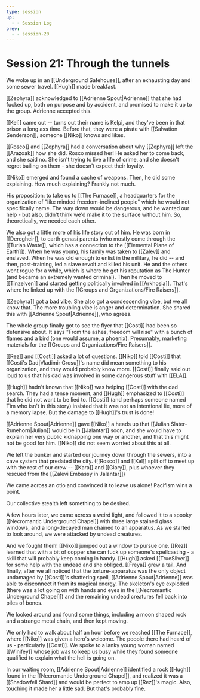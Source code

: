 ```yaml
---
type: session
up:
  - - Session Log
prev:
  - - session-20
---
```


# Session 21: Through the tunnels

We woke up in an [[Underground Safehouse]], after an exhausting day and some sewer travel. [[Hugh]] made breakfast.

[[Zephyra]] acknowledged to [[Adrienne Spout|Adrienne]] that she had fucked up, both on purpose and by accident, and promised to make it up to the group. Adrienne accepted this.

[[Kel]] came out -- turns out their name is Kelpi, and they've been in that prison a long ass time. Before that, they were a pirate with [[Salvation Senderson]], someone [[Niko]] knows and likes. 

[[Rosco]] and [[Zephyra]] had a conversation about why [[Zephyra]] left the [[Arazoak]] how she did. Rosco missed her! He asked her to come back, and she said no. She isn't trying to live a life of crime, and she doesn't regret bailing on them - she doesn't expect their loyalty. 

[[Niko]] emerged and found a cache of weapons. Then, he did some explaining. How much explaining? Frankly not much.

His proposition: to take us to [[The Furnace]], a headquarters for the organization of "like minded freedom-inclined people" which he would not specifically name. The way down would be dangerous, and he wanted our help - but also, didn't think we'd make it to the surface without him. So, theoretically, we needed each other. 

We also got a little more of his life story out of him. He was born in [[Deregheir]], to earth genasi parents (who mostly come through the [[Turian Waste]], which has a connection to the [[Elemental Plane of Earth]]). When he was young, his family was taken to [[Zalev]] and enslaved. When he was old enough to enlist in the military, he did -- and then, post-training, led a slave revolt and killed his unit. He and the others went rogue for a while, which is where he got his reputation as The Hunter (and became an extremely wanted criminal). Then he moved to [[Tinzelven]] and started getting politically involved in [[Arkhosia]]. That's where he linked up with the [[Groups and Organizations/Fire Raisers]]. 

[[Zephyra]] got a bad vibe. She also got a condescending vibe, but we all know that. The more troubling vibe is anger and determination. She shared this with [[Adrienne Spout|Adrienne]], who agrees.

The whole group finally got to see the flyer that [[Costi]] had been so defensive about. It says "From the ashes, freedom will rise" with a bunch of flames and a bird (one would assume, a phoenix). Presumably, marketing materials for the [[Groups and Organizations/Fire Raisers]]. 

[[Rez]] and [[Costi]] asked a lot of questions. [[Niko]] told [[Costi]] that [[Costi's Dad|Vladimir Grosu]]'s name did mean something to his organization, and they would probably know more. [[Costi]] finally said out loud to us that his dad was involved in some dangerous stuff with [[ELA]]. 

[[Hugh]] hadn't known that [[Niko]] was helping [[Costi]] with the dad search. They had a tense moment, and [[Hugh]] emphasized to [[Costi]] that he did not want to be lied to. [[Costi]] (and perhaps someone named Tim who isn't in this story) insisted that it was not an intentional lie, more of a memory lapse. But the damage to [[Hugh]]'s trust is done!

[[Adrienne Spout|Adrienne]] gave [[Niko]] a heads up that [[Julian Slater-Runehorn|Julian]] would be in [[Jalantar]] soon, and she would have to explain her very public kidnapping one way or another, and that this might not be good for him. [[Niko]] did not seem worried about this at all.

We left the bunker and started our journey down through the sewers, into a cave system that predated the city. ([[Rosco]] and [[Kel]] split off to meet up with the rest of our crew -- [[Kara]] and [[Giary]], plus whoever they rescued from the [[Zalevi Embassy in Jalantar]]) 

We came across an otio and convinced it to leave us alone! Pacifism wins a point. 

Our collective stealth left something to be desired.

A few hours later, we came across a weird light, and followed it to a spooky [[Necromantic Underground Chapel]] with three large stained glass windows, and a long-decayed man chained to an apparatus. As we started to look around, we were attacked by undead creatures. 

And we fought them! [[Niko]] jumped out a window to pursue one. [[Rez]] learned that with a bit of copper she can fuck up someone's spellcasting - a skill that will probably keep coming in handy. [[Hugh]] asked [[TrueSilver]] for some help with the undead and she obliged. [[Freya]] grew a tail. And finally, after we all noticed that the torture-apparatus was the only object undamaged by [[Costi]]'s shattering spell, [[Adrienne Spout|Adrienne]] was able to disconnect it from its magical energy. The skeleton's eye exploded (there was a lot going on with hands and eyes in the [[Necromantic Underground Chapel]]) and the remaining undead creatures fell back into piles of bones.

We looked around and found some things, including a moon shaped rock and a strange metal chain, and then kept moving.

We  only had to walk about half an hour before we reached [[The Furnace]], where [[Niko]] was given a hero's welcome. The people there had heard of us - particularly [[Costi]]. We spoke to a lanky young woman named [[Winifey]] whose job was to keep us busy while they found someone qualified to explain what the hell is going on. 

In our waiting room, [[Adrienne Spout|Adrienne]] identified a rock [[Hugh]] found in the [[Necromantic Underground Chapel]], and realized it was a [[Shadowfell Shard]] and would be perfect to amp up [[Rez]]'s magic. Also, touching it made her a little sad. But that's probably fine. 